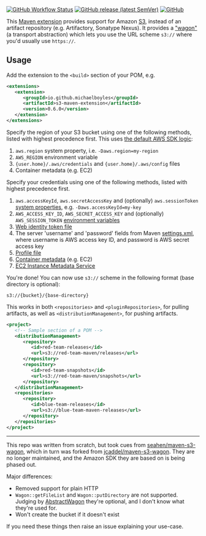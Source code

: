 [![GitHub Workflow Status](https://img.shields.io/github/actions/workflow/status/michaelboyles/s3-maven-extension/build.yml?branch=develop)](https://github.com/michaelboyles/s3-maven-extension/actions)
[![GitHub release (latest SemVer)](https://img.shields.io/github/v/release/michaelboyles/s3-maven-extension?sort=semver)](https://github.com/michaelboyles/s3-maven-extension/releases)
[![GitHub](https://img.shields.io/github/license/michaelboyles/s3-maven-extension)](https://github.com/michaelboyles/s3-maven-extension/blob/develop/LICENSE)

This [Maven extension](https://maven.apache.org/guides/mini/guide-using-extensions.html) provides support for
Amazon [S3](https://aws.amazon.com/s3/), instead of an artifact repository (e.g. Artifactory, Sonatype Nexus). It provides
a ["wagon"](https://maven.apache.org/wagon/) (a transport abstraction) which lets you use the URL scheme `s3://` where
you'd usually use `https://`.

## Usage

Add the extension to the `<build>` section of your POM, e.g.

```xml
<extensions>
   <extension>
      <groupId>io.github.michaelboyles</groupId>
      <artifactId>s3-maven-extension</artifactId>
      <version>0.6.0</version>
   </extension>
</extensions>
```

Specify the region of your S3 bucket using one of the following methods, listed with highest precedence first. This uses
[the default AWS SDK logic](https://sdk.amazonaws.com/java/api/2.25.67/software/amazon/awssdk/regions/providers/DefaultAwsRegionProviderChain.html):

1. `aws.region` system property, i.e. `-Daws.region=my-region`
2. `AWS_REGION` environment variable
3. `{user.home}/.aws/credentials` and `{user.home}/.aws/config` files
4. Container metadata (e.g. EC2)

Specify your credentials using one of the following methods, listed with highest precedence first.

1. `aws.accessKeyId`, `aws.secretAccessKey` and (optionally) `aws.sessionToken` [system properties](https://sdk.amazonaws.com/java/api/latest/software/amazon/awssdk/auth/credentials/SystemPropertyCredentialsProvider.html),
   e.g. `-Daws.accessKeyId=my-key`
2. `AWS_ACCESS_KEY_ID`, `AWS_SECRET_ACCESS_KEY` and (optionally) `AWS_SESSION_TOKEN` [environment variables](https://sdk.amazonaws.com/java/api/2.25.67/software/amazon/awssdk/auth/credentials/EnvironmentVariableCredentialsProvider.html) 
3. [Web identity token file](https://sdk.amazonaws.com/java/api/2.25.67/software/amazon/awssdk/auth/credentials/WebIdentityTokenFileCredentialsProvider.html)
4. The server 'username' and 'password' fields from Maven [settings.xml](https://maven.apache.org/settings.html#servers), where username is AWS access key ID, and password is
   AWS secret access key
5. [Profile file](https://sdk.amazonaws.com/java/api/2.25.67/software/amazon/awssdk/auth/credentials/ProfileCredentialsProvider.html)
6. [Container metadata](https://sdk.amazonaws.com/java/api/2.25.67/software/amazon/awssdk/auth/credentials/ContainerCredentialsProvider.html) (e.g. EC2)
7. [EC2 Instance Metadata Service](https://sdk.amazonaws.com/java/api/latest/software/amazon/awssdk/auth/credentials/InstanceProfileCredentialsProvider.html)

You're done! You can now use `s3://` scheme in the following format (base directory is optional):

```text
s3://{bucket}/{base-directory}
```

This works in both `<repositories>` and `<pluginRepositories>`, for pulling artifacts, as well as
`<distributionManagement>`, for pushing artifacts.

```xml
<project>
   <!-- Sample section of a POM -->
   <distributionManagement>
      <repository>
         <id>red-team-releases</id>
         <url>s3://red-team-maven/releases</url>
      </repository>
      <repository>
         <id>red-team-snapshots</id>
         <url>s3://red-team-maven/snapshots</url>
      </repository>
   </distributionManagement>
   <repositories>
      <repository>
         <id>blue-team-releases</id>
         <url>s3://blue-team-maven-releases</url>
      </repository>
   </repositories>
</project>
```
---

This repo was written from scratch, but took cues from [seahen/maven-s3-wagon](https://github.com/seahen/maven-s3-wagon),
which in turn was forked from [jcaddel/maven-s3-wagon](https://github.com/jcaddel/maven-s3-wagon/). They are no longer
maintained, and the Amazon SDK they are based on is being phased out.

Major differences:

 - Removed support for plain HTTP
 - `Wagon::getFileList` and `Wagon::putDirectory` are not supported. Judging by
   [AbstractWagon](https://github.com/apache/maven-wagon/blob/master/wagon-provider-api/src/main/java/org/apache/maven/wagon/AbstractWagon.java)
   they're optional, and I don't know what they're used for.
 - Won't create the bucket if it doesn't exist

If you need these things then raise an issue explaining your use-case.
